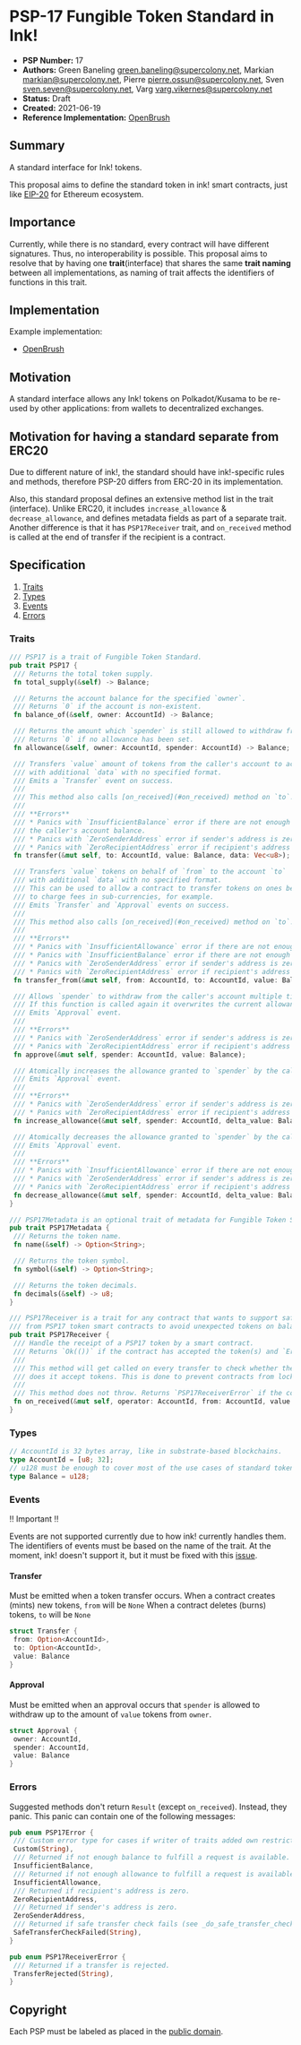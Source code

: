 # PSP-17 Fungible Token Standard in Ink!

- **PSP Number:** 17
- **Authors:** Green Baneling <green.baneling@supercolony.net>, Markian <markian@supercolony.net>, Pierre <pierre.ossun@supercolony.net>, Sven <sven.seven@supercolony.net>, Varg <varg.vikernes@supercolony.net>
- **Status:** Draft
- **Created:** 2021-06-19
- **Reference Implementation:** [OpenBrush](https://github.com/Supercolony-net/openbrush-contracts/blob/main/contracts/token/psp20/impls.rs)


## Summary

A standard interface for Ink! tokens.

This proposal aims to define the standard token in ink! smart contracts, just like [EIP-20](https://github.com/ethereum/EIPs/edit/master/EIPS/eip-20.md) for Ethereum ecosystem.

## Importance
Currently, while there is no standard, every contract will have different signatures. Thus, no interoperability is possible. This proposal aims to resolve that by having one **trait**(interface) that shares the
same **trait naming** between all implementations, as naming of trait affects the identifiers of functions in this trait.

## Implementation

Example implementation:

- [OpenBrush](https://github.com/Supercolony-net/openbrush-contracts/blob/main/contracts/token/psp20/impls.rs)

## Motivation

A standard interface allows any Ink! tokens on Polkadot/Kusama to be re-used by other applications: from wallets to decentralized exchanges.


## Motivation for having a standard separate from ERC20

Due to different nature of ink!, the standard should have ink!-specific rules and methods,
therefore PSP-20 differs from ERC-20 in its implementation.

Also, this standard proposal defines an extensive method list in the trait (interface). Unlike ERC20, it includes `increase_allowance` & `decrease_allowance`, and defines metadata fields as part of a separate trait.
Another difference is that it has `PSP17Receiver` trait, and `on_received` method is called at the end of transfer if the recipient is a contract.


## Specification
1. [Traits](#Traits)
2. [Types](#Types)
3. [Events](#Events)
4. [Errors](#Errors)

### Traits

```rust
/// PSP17 is a trait of Fungible Token Standard.
pub trait PSP17 {
 /// Returns the total token supply.
 fn total_supply(&self) -> Balance;

 /// Returns the account balance for the specified `owner`.
 /// Returns `0` if the account is non-existent.
 fn balance_of(&self, owner: AccountId) -> Balance;

 /// Returns the amount which `spender` is still allowed to withdraw from `owner`.
 /// Returns `0` if no allowance has been set.
 fn allowance(&self, owner: AccountId, spender: AccountId) -> Balance;

 /// Transfers `value` amount of tokens from the caller's account to account `to`
 /// with additional `data` with no specified format.
 /// Emits a `Transfer` event on success.
 /// 
 /// This method also calls [on_received](#on_received) method on `to`.
 /// 
 /// **Errors**
 /// * Panics with `InsufficientBalance` error if there are not enough tokens on
 /// the caller's account balance.
 /// * Panics with `ZeroSenderAddress` error if sender's address is zero.
 /// * Panics with `ZeroRecipientAddress` error if recipient's address is zero.
 fn transfer(&mut self, to: AccountId, value: Balance, data: Vec<u8>);

 /// Transfers `value` tokens on behalf of `from` to the account `to` 
 /// with additional `data` with no specified format.
 /// This can be used to allow a contract to transfer tokens on ones behalf and/or 
 /// to charge fees in sub-currencies, for example.
 /// Emits `Transfer` and `Approval` events on success.
 /// 
 /// This method also calls [on_received](#on_received) method on `to`.
 /// 
 /// **Errors**
 /// * Panics with `InsufficientAllowance` error if there are not enough tokens allowed for the caller to withdraw from `from`.
 /// * Panics with `InsufficientBalance` error if there are not enough tokens on the account balance of `from`.
 /// * Panics with `ZeroSenderAddress` error if sender's address is zero.
 /// * Panics with `ZeroRecipientAddress` error if recipient's address is zero.
 fn transfer_from(&mut self, from: AccountId, to: AccountId, value: Balance, data: Vec<u8>);

 /// Allows `spender` to withdraw from the caller's account multiple times, up to the `value` amount.
 /// If this function is called again it overwrites the current allowance with `value`.
 /// Emits `Approval` event.
 /// 
 /// **Errors**
 /// * Panics with `ZeroSenderAddress` error if sender's address is zero.
 /// * Panics with `ZeroRecipientAddress` error if recipient's address is zero.
 fn approve(&mut self, spender: AccountId, value: Balance);

 /// Atomically increases the allowance granted to `spender` by the caller by `delta_value`.
 /// Emits `Approval` event.
 /// 
 /// **Errors**
 /// * Panics with `ZeroSenderAddress` error if sender's address is zero.
 /// * Panics with `ZeroRecipientAddress` error if recipient's address is zero.
 fn increase_allowance(&mut self, spender: AccountId, delta_value: Balance);

 /// Atomically decreases the allowance granted to `spender` by the caller by `delta_value`.
 /// Emits `Approval` event.
 /// 
 /// **Errors**
 /// * Panics with `InsufficientAllowance` error if there are not enough tokens allowed by owner for `spender`.
 /// * Panics with `ZeroSenderAddress` error if sender's address is zero.
 /// * Panics with `ZeroRecipientAddress` error if recipient's address is zero.
 fn decrease_allowance(&mut self, spender: AccountId, delta_value: Balance);
}

/// PSP17Metadata is an optional trait of metadata for Fungible Token Standard.
pub trait PSP17Metadata {
 /// Returns the token name.
 fn name(&self) -> Option<String>;

 /// Returns the token symbol.
 fn symbol(&self) -> Option<String>;

 /// Returns the token decimals.
 fn decimals(&self) -> u8;
}

/// PSP17Receiver is a trait for any contract that wants to support safe transfers
/// from PSP17 token smart contracts to avoid unexpected tokens on balance of contract.
pub trait PSP17Receiver {
 /// Handle the receipt of a PSP17 token by a smart contract.
 /// Returns `Ok(())` if the contract has accepted the token(s) and `Err(PSP17ReceiverError::TransferRejected(String))` otherwise.
 /// 
 /// This method will get called on every transfer to check whether the recipient in `transfer` is a contract, and if it is,
 /// does it accept tokens. This is done to prevent contracts from locking tokens forever.
 /// 
 /// This method does not throw. Returns `PSP17ReceiverError` if the contract does not accept the tokens.
 fn on_received(&mut self, operator: AccountId, from: AccountId, value: Balance, data: Vec<u8>) -> Result<(), PSP17ReceiverError>;
}
```

### Types
```rust
// AccountId is 32 bytes array, like in substrate-based blockchains.
type AccountId = [u8; 32];
// u128 must be enough to cover most of the use cases of standard token.
type Balance = u128;
```

### Events

‼️ Important ‼️

Events are not supported currently due to how ink! currently handles them.  
The identifiers of events must be based on the name of the trait. At the moment, ink! doesn't support it,
but it must be fixed with this [issue](https://github.com/paritytech/ink/issues/809). 

#### Transfer 
Must be emitted when a token transfer occurs.
When a contract creates (mints) new tokens, `from` will be `None`
When a contract deletes (burns) tokens, `to` will be `None`
```rust
struct Transfer {
 from: Option<AccountId>,
 to: Option<AccountId>,
 value: Balance
}
```

#### Approval
Must be emitted when an approval occurs that `spender` is allowed to withdraw up to the amount of `value` tokens from `owner`.
```rust
struct Approval {
 owner: AccountId,
 spender: AccountId,
 value: Balance
}
```

### Errors
Suggested methods don't return `Result` (except `on_received`). Instead, they panic.
This panic can contain one of the following messages:

```rust
pub enum PSP17Error {
 /// Custom error type for cases if writer of traits added own restrictions
 Custom(String),
 /// Returned if not enough balance to fulfill a request is available.
 InsufficientBalance,
 /// Returned if not enough allowance to fulfill a request is available.
 InsufficientAllowance,
 /// Returned if recipient's address is zero.
 ZeroRecipientAddress,
 /// Returned if sender's address is zero.
 ZeroSenderAddress,
 /// Returned if safe transfer check fails (see _do_safe_transfer_check() in PSP17 trait)
 SafeTransferCheckFailed(String),
}

pub enum PSP17ReceiverError {
 /// Returned if a transfer is rejected.
 TransferRejected(String),
}
```
## Copyright

Each PSP must be labeled as placed in the
[public domain](https://creativecommons.org/publicdomain/zero/1.0/).

